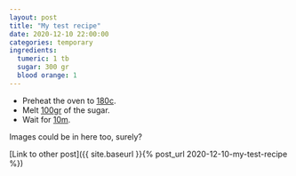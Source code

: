 ```yaml
---
layout: post
title: "My test recipe"
date: 2020-12-10 22:00:00
categories: temporary
ingredients: 
  tumeric: 1 tb
  sugar: 300 gr
  blood orange: 1
---
```


* Preheat the oven to [180c](#temperature).
* Melt [100gr](#quantity) of the sugar.
* Wait for [10m](#timer).

Images could be in here too, surely?

[Link to other post]({{ site.baseurl }}{% post_url 2020-12-10-my-test-recipe %})
